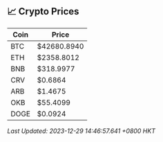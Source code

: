 ## 📈 Crypto Prices

| Coin | Price |
| ---- | ----- |
| BTC | $42680.8940 |
| ETH | $2358.8012 |
| BNB | $318.9977 |
| CRV | $0.6864 |
| ARB | $1.4675 |
| OKB | $55.4099 |
| DOGE | $0.0924 |

_Last Updated: 2023-12-29 14:46:57.641 +0800 HKT_